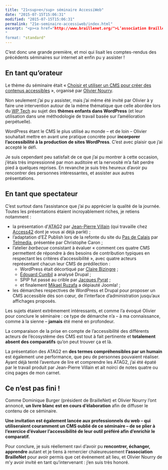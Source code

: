 ```yaml
---
title: "21<sup>e</sup> séminaire AccessiWeb"
date: "2015-07-15T15:06:31"
modified: "2015-07-15T15:06:31"
permalink: "21e-seminaire-accessiweb/index.html"
excerpt: "<p><a href="http://www.braillenet.org/">L’association BrailleNet</a> œuvre depuis des années en faveur de l’accessibilité numérique. Elle est un acteur majeur de l’accessibilité en France, et a notamment créé le <a href="http://www.accessiweb.org/">référentiel AccessiWeb</a> ainsi que <a href="http://www.accessiweb.org/index.php/Formations.html">les formations</a>. Les personnes ayant acquis l’expertise en évaluation ont accès au <a href="http://www.accessiweb.org/index.php/groupe-de-travail-accessibilite-web.html"><abbr title="Groupe de Travail AccessiWeb">GTA</abbr></a>, et ce dernier se réunit deux fois par an lors des séminaires. <a href="https://www.ffoodd.fr/21e-seminaire-accessiweb/" aria-hidden="true">Lire la suite de «&nbsp;21<sup>e</sup> séminaire AccessiWeb&nbsp;» <span class="meta-nav">&rarr;</span></a></p>
"
format: "standard"
---
```

<p>C’est donc une grande première, et moi qui lisait les comptes-rendus des précédents séminaires sur internet ait enfin pu y assister&nbsp;!</p>
<h2>En tant qu’orateur</h2>
<p>Le thème du séminaire était «&nbsp;<a href="http://inova.snv.jussieu.fr/evenements/colloques/colloques/index.php?c=87">Choisir et utiliser un <abbr lang="en" title="Content Management System">CMS</abbr> pour créer des contenus accessibles</a>&nbsp;», organisé par <a href="http://accessiblog.fr/">Olivier Nourry</a>.</p>
<p>Non seulement j’ai pu y assister, mais j’ai même été invité par Olivier à y faire une intervention autour de la même thématique que celle abordée lors du <a href="http://2014.wptech.fr"><abbr lang="en" title="WordPress">WP</abbr> Tech</a> au sujet des <strong>thèmes enfants dans WordPress</strong> (et leur utilisation dans une méthodologie de travail basée sur l’amélioration perpétuelle).</p>
<p>WordPress étant le CMS le plus utilisé au monde &ndash;&nbsp;et de loin&nbsp;&ndash; Olivier souhaitait mettre en avant une pratique concrète pour <strong>incorporer l’accessibilité à la production de sites WordPress</strong>. C’est avec plaisir que j’ai accepté le défi.</p>
<p>Je suis cependant peu satisfait de ce que j’ai pu montrer à cette occasion, j’étais très impressionné par mon auditoire et la nervosité m’a fait perdre pied à quelques reprises. En revanche je suis très heureux d’avoir pu rencontrer des personnes intéressantes, et assister aux autres présentations.</p>
<h2>En tant que spectateur</h2>
<p>C’est surtout dans l’assistance que j’ai pu apprécier la qualité de la journée. Toutes les présentations étaient incroyablement riches, je retiens notamment&nbsp;:</p>
<ul>
<li>la présentation d’<abbr lang="en" title="Authoring Tool Accessibility Guidelines">ATAG</abbr>2 par <a href="https://twitter.com/villainjp">Jean-Pierre Villain</a> (qui travaille chez <a href="http://access42.net/">Access42</a> dont je vous ai déjà parlé)&nbsp;;</li>
<li>l’adaptation d’EZ Publish lors de la refonte du site du <a href="http://www.pasdecalais.fr/">Pas de Calais</a> par <a href="http://www.telmedia.fr/">Telmedia</a>, présentée par Christophe Caron&nbsp;;</li>
<li>l’atelier <em>barbecue</em> consistant à évaluer «&nbsp;comment ces quatre CMS permettent de répondre à des besoins de contribution typiques en respectant les critères d&rsquo;accessibilité&nbsp;», avec quatre acteurs représentant chacun leur CMS de prédilection&nbsp;:
<ul>
<li>WordPress était décortiqué par <a href="http://www.accesbilis.fr/">Claire Bizingre</a>&nbsp;;</li>
<li><a href="http://duael.fr/">Édouard Cunibil</a> a analysé Drupal&nbsp;;</li>
<li>SPIP fut passé au crible par <a href="http://www.pyrat.net/">Jacques Pyrat</a>&nbsp;;</li>
<li>et finalement <a href="http://cr2a-graphique.fr/">Mikael Ruzafa</a> a dépiauté Joomla!&nbsp;;</a>
</ul>
</li>
<li>les démarches respectives de WordPress et Drupal pour proposer un CMS accessible dès son cœur, de l’interface d’administration jusqu’aux affichages proposés.</li>
</ul>
<p>Les sujets étaient extrêmement intéressants, et comme l’a évoqué Olivier pour conclure le séminaire&nbsp;: ce type de démarche n’a &ndash;&nbsp;à ma connaissance, comme à la sienne&nbsp;&ndash; <strong>jamais</strong> été mené en profondeur.</p>
<p>La comparaison de la prise en compte de l’accessibilité des différents acteurs de l’écosystème des CMS est tout à fait pertinente et <strong>totalement absent des comparatifs</strong> qu’on peut trouver ça et là.</p>
<p>La présentation des ATAG2 en <strong>des termes compréhensibles par un humain</strong> est également une performance, que peu de personnes pouvaient réaliser. Ayant déjà tenté l’aventure de lire et comprendre les ATAG2, j’ai été épaté par le travail produit par Jean-Pierre Villain et ait noirci de notes quatre ou cinq pages de mon carnet.</p>
<h2>Ce n’est pas fini&nbsp;!</h2>
<p>Comme Dominique Burger (président de BrailleNet) et Olivier Nourry l’ont annoncé, <strong>un livre blanc est en cours d’élaboration</strong> afin de diffuser le contenu de ce séminaire. </p>
<p><strong>Une invitation est également lancée aux professionnels du web &ndash;&nbsp;qui utiliseraient couramment un CMS oublié de ce séminaire&nbsp;&ndash; de se plier à l’exercice d’évaluer l’accessibilité de leur outil préféré afin d’enrichir le comparatif.</strong></p>
<p>Pour conclure, je suis réellement ravi d’avoir pu <strong>rencontrer, échanger, apprendre</strong> autant et je tiens à remercier chaleureusement <strong>l’association BrailleNet</strong> pour avoir permis que cet événement ait lieu, et Olivier Nourry de m’y avoir invité en tant qu’intervenant&nbsp;: j’en suis très honoré.</p>

